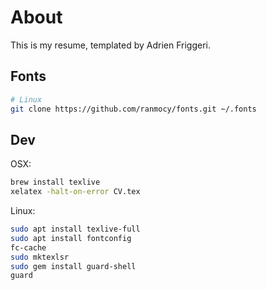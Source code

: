 # About
This is my resume, templated by Adrien Friggeri.

## Fonts

```bash
# Linux
git clone https://github.com/ranmocy/fonts.git ~/.fonts
```

## Dev

OSX:

```bash
brew install texlive
xelatex -halt-on-error CV.tex
```

Linux:

```bash
sudo apt install texlive-full
sudo apt install fontconfig
fc-cache
sudo mktexlsr
sudo gem install guard-shell
guard
```
